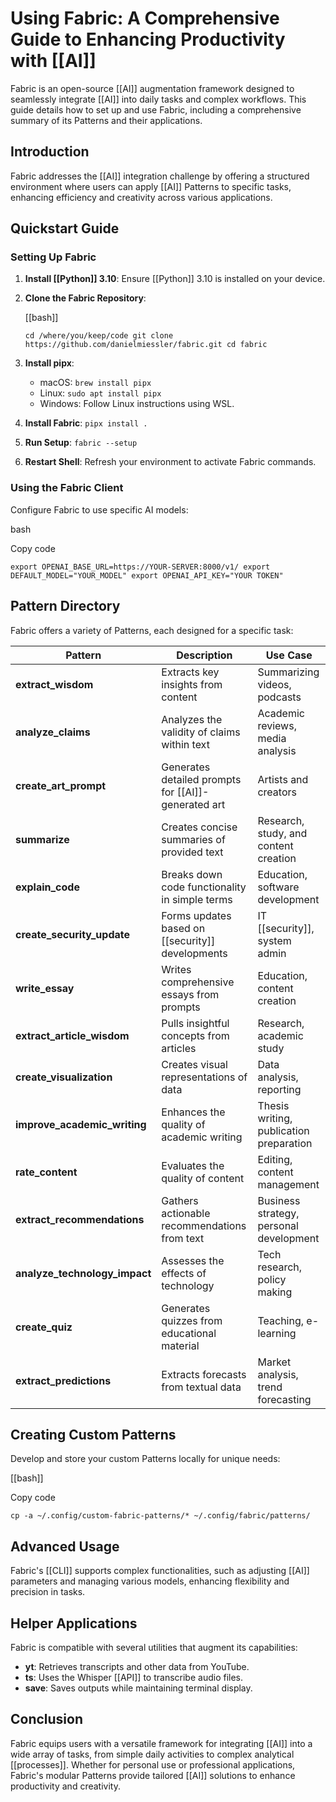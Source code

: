 # Using Fabric: A Comprehensive Guide to Enhancing Productivity with [[AI]]

Fabric is an open-source [[AI]] augmentation framework designed to seamlessly integrate [[AI]] into daily tasks and complex workflows. This guide details how to set up and use Fabric, including a comprehensive summary of its Patterns and their applications.

## Introduction

Fabric addresses the [[AI]] integration challenge by offering a structured environment where users can apply [[AI]] Patterns to specific tasks, enhancing efficiency and creativity across various applications.

## Quickstart Guide

### Setting Up Fabric

1. **Install [[Python]] 3.10**: Ensure [[Python]] 3.10 is installed on your device.
2. **Clone the Fabric Repository**:
    
    [[bash]]
    
    `cd /where/you/keep/code git clone https://github.com/danielmiessler/fabric.git cd fabric`
    
3. **Install pipx**:
    - macOS: `brew install pipx`
    - Linux: `sudo apt install pipx`
    - Windows: Follow Linux instructions using WSL.
4. **Install Fabric**: `pipx install .`
5. **Run Setup**: `fabric --setup`
6. **Restart Shell**: Refresh your environment to activate Fabric commands.

### Using the Fabric Client

Configure Fabric to use specific AI models:

bash

Copy code

`export OPENAI_BASE_URL=https://YOUR-SERVER:8000/v1/ export DEFAULT_MODEL="YOUR_MODEL" export OPENAI_API_KEY="YOUR TOKEN"`

## Pattern Directory

Fabric offers a variety of Patterns, each designed for a specific task:

|Pattern|Description|Use Case|
|---|---|---|
|**extract_wisdom**|Extracts key insights from content|Summarizing videos, podcasts|
|**analyze_claims**|Analyzes the validity of claims within text|Academic reviews, media analysis|
|**create_art_prompt**|Generates detailed prompts for [[AI]]-generated art|Artists and creators|
|**summarize**|Creates concise summaries of provided text|Research, study, and content creation|
|**explain_code**|Breaks down code functionality in simple terms|Education, software development|
|**create_security_update**|Forms updates based on [[security]] developments|IT [[security]], system admin|
|**write_essay**|Writes comprehensive essays from prompts|Education, content creation|
|**extract_article_wisdom**|Pulls insightful concepts from articles|Research, academic study|
|**create_visualization**|Creates visual representations of data|Data analysis, reporting|
|**improve_academic_writing**|Enhances the quality of academic writing|Thesis writing, publication preparation|
|**rate_content**|Evaluates the quality of content|Editing, content management|
|**extract_recommendations**|Gathers actionable recommendations from text|Business strategy, personal development|
|**analyze_technology_impact**|Assesses the effects of technology|Tech research, policy making|
|**create_quiz**|Generates quizzes from educational material|Teaching, e-learning|
|**extract_predictions**|Extracts forecasts from textual data|Market analysis, trend forecasting|

## Creating Custom Patterns

Develop and store your custom Patterns locally for unique needs:

[[bash]]

Copy code

`cp -a ~/.config/custom-fabric-patterns/* ~/.config/fabric/patterns/`

## Advanced Usage

Fabric's [[CLI]] supports complex functionalities, such as adjusting [[AI]] parameters and managing various models, enhancing flexibility and precision in tasks.

## Helper Applications

Fabric is compatible with several utilities that augment its capabilities:

- **yt**: Retrieves transcripts and other data from YouTube.
- **ts**: Uses the Whisper [[API]] to transcribe audio files.
- **save**: Saves outputs while maintaining terminal display.

## Conclusion

Fabric equips users with a versatile framework for integrating [[AI]] into a wide array of tasks, from simple daily activities to complex analytical [[processes]]. Whether for personal use or professional applications, Fabric's modular Patterns provide tailored [[AI]] solutions to enhance productivity and creativity.